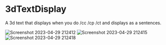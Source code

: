 # 3dTextDisplay
A 3d text that displays when you do /cc /cp /ct and displays as a sentences.

![Screenshot 2023-04-29 212412](https://user-images.githubusercontent.com/132179472/235333867-24a0af7d-6429-454c-8f6f-5811c7b921e9.png)
![Screenshot 2023-04-29 212415](https://user-images.githubusercontent.com/132179472/235333873-3ac0728d-abfc-4ce3-ad69-9c78b134dc05.png)
![Screenshot 2023-04-29 212418](https://user-images.githubusercontent.com/132179472/235333882-1ec649cd-9860-4499-992c-8f38eead367a.png)

